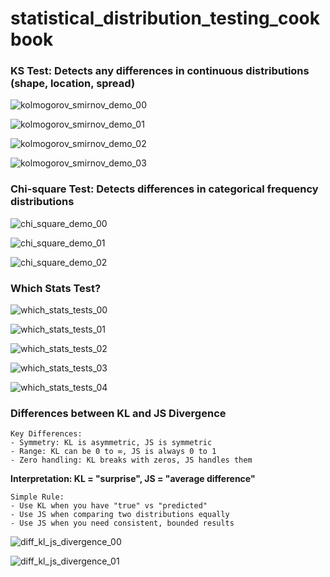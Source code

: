 # statistical_distribution_testing_cookbook

### KS Test: Detects any differences in continuous distributions (shape, location, spread)

![kolmogorov_smirnov_demo_00](kolmogorov_smirnov_demo_00.png)

![kolmogorov_smirnov_demo_01](kolmogorov_smirnov_demo_01.png)

![kolmogorov_smirnov_demo_02](kolmogorov_smirnov_demo_02.png)

![kolmogorov_smirnov_demo_03](kolmogorov_smirnov_demo_03.png)

### Chi-square Test: Detects differences in categorical frequency distributions

![chi_square_demo_00](chi_square_demo_00.png)

![chi_square_demo_01](chi_square_demo_01.png)

![chi_square_demo_02](chi_square_demo_02.png)

### Which Stats Test?

![which_stats_tests_00](which_stats_tests_00.png)

![which_stats_tests_01](which_stats_tests_01.png)

![which_stats_tests_02](which_stats_tests_02.png)

![which_stats_tests_03](which_stats_tests_03.png)

![which_stats_tests_04](which_stats_tests_04.png)


### Differences between KL and JS Divergence

```
Key Differences:
- Symmetry: KL is asymmetric, JS is symmetric
- Range: KL can be 0 to ∞, JS is always 0 to 1
- Zero handling: KL breaks with zeros, JS handles them
```

**Interpretation: KL = "surprise", JS = "average difference"**

```
Simple Rule:
- Use KL when you have "true" vs "predicted"
- Use JS when comparing two distributions equally
- Use JS when you need consistent, bounded results
```

![diff_kl_js_divergence_00](diff_kl_js_divergence_00.png)

![diff_kl_js_divergence_01](diff_kl_js_divergence_01.png)

